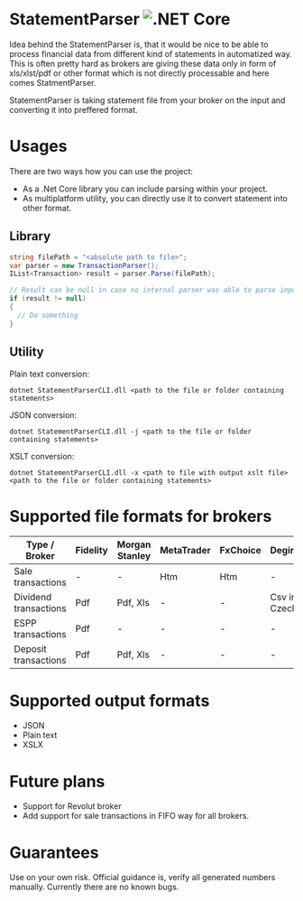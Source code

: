 # StatementParser ![.NET Core](https://github.com/vladimir-aubrecht/StatementParser/workflows/.NET%20Core/badge.svg)

Idea behind the StatementParser is, that it would be nice to be able to process financial data from different kind of statements in automatized way.
This is often pretty hard as brokers are giving these data only in form of xls/xlst/pdf or other format which is not directly processable and here comes StatmentParser.

StatementParser is taking statement file from your broker on the input and converting it into preffered format.

# Usages
There are two ways how you can use the project:
- As a .Net Core library you can include parsing within your project.
- As multiplatform utility, you can directly use it to convert statement into other format.

## Library
```csharp
string filePath = "<absolute path to file>";
var parser = new TransactionParser();
IList<Transaction> result = parser.Parse(filePath);

// Result can be null in case no internal parser was able to parse input file.
if (result != null)
{
  // Do something
}
```

## Utility
Plain text conversion:

``dotnet StatementParserCLI.dll <path to the file or folder containing statements>``

JSON conversion:

``dotnet StatementParserCLI.dll -j <path to the file or folder containing statements>``

XSLT conversion:

``dotnet StatementParserCLI.dll -x <path to file with output xslt file> <path to the file or folder containing statements>``

# Supported file formats for brokers

|Type / Broker        |Fidelity|Morgan Stanley|MetaTrader|FxChoice|Degiro      |Lynx|Interactive Broker|Revolut|
|---------------------|--------|--------------|----------|--------|------------|----|------------------|-------|
|Sale transactions    | -      | -            |Htm       |Htm     | -          | -  | -                | -     |
|Dividend transactions|Pdf     |Pdf, Xls      | -        | -      |Csv in Czech|Csv |Csv               | -     |
|ESPP transactions    |Pdf     | -            | -        | -      | -          | -  | -                | -     |
|Deposit transactions |Pdf     |Pdf, Xls      | -        | -      | -          | -  | -                | -     |

# Supported output formats
- JSON
- Plain text
- XSLX

# Future plans
- Support for Revolut broker
- Add support for sale transactions in FIFO way for all brokers.

# Guarantees
Use on your own risk.
Official guidance is, verify all generated numbers manually. Currently there are no known bugs.
